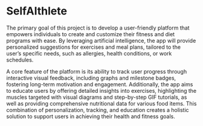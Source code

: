 # SelfAIthlete

The primary goal of this project is to develop a user-friendly platform that empowers individuals to create and customize their fitness and diet programs with ease. By leveraging artificial intelligence, the app will provide personalized suggestions for exercises and meal plans, tailored to the user’s specific needs, such as allergies, health conditions, or work schedules. 

A core feature of the platform is its ability to track user progress through interactive visual feedback, including graphs and milestone badges, fostering long-term motivation and engagement. Additionally, the app aims to educate users by offering detailed insights into exercises, highlighting the muscles targeted with visual diagrams and step-by-step GIF tutorials, as well as providing comprehensive nutritional data for various food items. This combination of personalization, tracking, and education creates a holistic solution to support users in achieving their health and fitness goals.